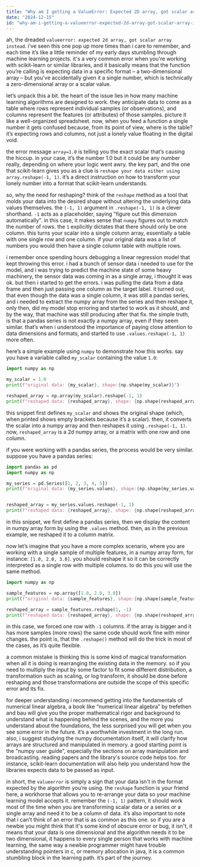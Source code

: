 ```yaml
---
title: "Why am I getting a ValueError: Expected 2D array, got scalar array instead: array=1.0. Reshape your data either using array.reshape(-1, 1)?"
date: "2024-12-15"
id: "why-am-i-getting-a-valueerror-expected-2d-array-got-scalar-array-instead-array10-reshape-your-data-either-using-arrayreshape-1-1"
---
```


ah, the dreaded `valueerror: expected 2d array, got scalar array instead`. i’ve seen this one pop up more times than i care to remember, and each time it’s like a little reminder of my early days stumbling through machine learning projects. it's a very common error when you're working with scikit-learn or similar libraries, and it basically means that the function you’re calling is expecting data in a specific format – a two-dimensional array – but you've accidentally given it a single number, which is technically a zero-dimensional array or a scalar value.

let’s unpack this a bit. the heart of the issue lies in how many machine learning algorithms are designed to work. they anticipate data to come as a table where rows represent individual samples (or observations), and columns represent the features (or attributes) of those samples. picture it like a well-organized spreadsheet. now, when you feed a function a single number it gets confused because, from its point of view, where is the table? it’s expecting rows and columns, not just a lonely value floating in the digital void.

the error message `array=1.0` is telling you the exact scalar that’s causing the hiccup. in your case, it’s the number 1.0 but it could be any number really, depending on where your logic went awry. the key part, and the one that scikit-learn gives you as a clue is `reshape your data either using array.reshape(-1, 1)`. it’s a direct instruction on how to transform your lonely number into a format that scikit-learn understands.

so, why the need for reshaping? think of the `reshape` method as a tool that molds your data into the desired shape without altering the underlying data values themselves. the `(-1, 1)` argument in `.reshape(-1, 1)` is a clever shorthand. `-1` acts as a placeholder, saying "figure out this dimension automatically". in this case, it makes sense that `numpy` figures out to match the number of rows. the `1` explicitly dictates that there should only be one column. this turns your scalar into a single column array, essentially a table with one single row and one column. if your original data was a list of numbers you would then have a single column table with multiple rows.

i remember once spending hours debugging a linear regression model that kept throwing this error. i had a bunch of sensor data i needed to use for the model, and i was trying to predict the machine state of some heavy machinery, the sensor data was coming in as a single array, i thought it was ok. but then i started to get the errors. i was pulling the data from a data frame and then just passing one column as the target label. it turned out, that even though the data was a single column, it was still a pandas series, and i needed to extract the numpy array from the series and then reshape it, only then, did my model stop erroring and started to work as it should, and by the way, that machine was still producing after that fix. the simple truth, is that a pandas series is not exactly a numpy array, even if they seem similar. that’s when i understood the importance of paying close attention to data dimensions and formats, and started to use `.values.reshape(-1, 1)` more often.

here’s a simple example using `numpy` to demonstrate how this works. say you have a variable called `my_scalar` containing the value `1.0`:

```python
import numpy as np

my_scalar = 1.0
print(f"original data: {my_scalar}, shape:{np.shape(my_scalar)}")

reshaped_array = np.array(my_scalar).reshape(-1, 1)
print(f"reshaped data: {reshaped_array}, shape: {np.shape(reshaped_array)}")

```

this snippet first defines `my_scalar` and shows the original shape (which, when printed shows empty brackets because it’s a scalar). then, it converts the scalar into a numpy array and then reshapes it using `.reshape(-1, 1)`. now, `reshaped_array` is a 2d numpy array, or a matrix with one row and one column.

if you were working with a pandas series, the process would be very similar. suppose you have a pandas series:

```python
import pandas as pd
import numpy as np

my_series = pd.Series([1, 2, 3, 4, 5])
print(f"original data: {my_series.values}, shape:{np.shape(my_series.values)}")


reshaped_array = my_series.values.reshape(-1, 1)
print(f"reshaped data: {reshaped_array}, shape: {np.shape(reshaped_array)}")
```

in this snippet, we first define a pandas series, then we display the content in numpy array form by using the `.values` method. then, as in the previous example, we reshaped it to a column matrix.

now let’s imagine that you have a more complex scenario, where you are working with a single sample of multiple features, in a numpy array form, for instance: `[1.0, 2.0, 3.0]`. you should reshape it so it can be correctly interpreted as a single row with multiple columns. to do this you will use the same method.

```python
import numpy as np

sample_features = np.array([1.0, 2.0, 3.0])
print(f"original data: {sample_features}, shape:{np.shape(sample_features)}")

reshaped_array = sample_features.reshape(1, -1)
print(f"reshaped data: {reshaped_array}, shape: {np.shape(reshaped_array)}")
```
in this case, we forced one row with `-1` columns. if the array is bigger and it has more samples (more rows) the same code should work fine with minor changes. the point is, that the `.reshape()` method will do the trick in most of the cases, as it’s quite flexible.

a common mistake is thinking this is some kind of magical transformation when all it is doing is rearranging the existing data in the memory. so if you need to multiply the input by some factor to fit some different distribution, a transformation such as scaling, or log transform, it should be done before reshaping and those transformations are outside the scope of this specific error and its fix.

for deeper understanding i recommend getting into the fundamentals of numerical linear algebra, a book like “numerical linear algebra” by trefethen and bau will give you the proper mathematical rigor and background to understand what is happening behind the scenes, and the more you understand about the foundations, the less surprised you will get when you see some error in the future. it’s a worthwhile investment in the long run. also, i suggest studying the numpy documentation itself, it will clarify how arrays are structured and manipulated in memory. a good starting point is the "numpy user guide", especially the sections on array manipulation and broadcasting. reading papers and the library's source code helps too. for instance, scikit-learn documentation will also help you understand how the libraries expects data to be passed as input.

in short, the `valueerror` is simply a sign that your data isn't in the format expected by the algorithm you’re using. the `reshape` function is your friend here, a workhorse that allows you to re-arrange your data so your machine learning model accepts it. remember the `(-1, 1)` pattern, it should work most of the time when you are transforming scalar data or a series or a single array and need it to be a column of data. it’s also important to note that i can’t think of an error that is as common as this one. so if you are a newbie you might think that it's some kind of obscure error or bug, it isn't, it means that your data is one dimensional and the algorithm needs it to be two dimensional, it happens to every single person that works with machine learning, the same way a newbie programmer might have trouble understanding pointers in c, or memory allocation in java, it is a common stumbling block in the learning path. it’s part of the journey.
